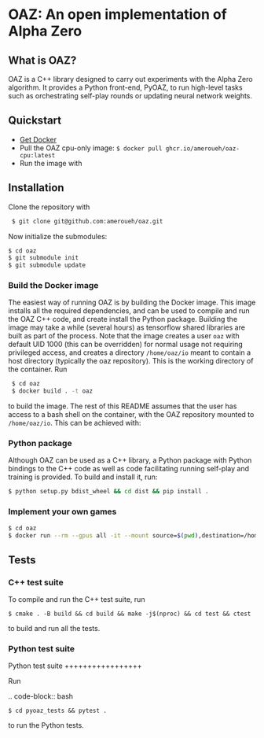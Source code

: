 # OAZ: An open implementation of Alpha Zero

## What is OAZ?

OAZ is a C++ library designed to carry out experiments with the Alpha Zero algorithm.
It provides a Python front-end, PyOAZ, to run high-level tasks such as orchestrating 
self-play rounds or updating neural network weights.

## Quickstart

* [Get Docker](https://docs.docker.com/get-docker/)
* Pull the OAZ cpu-only image:
  ```$ docker pull ghcr.io/ameroueh/oaz-cpu:latest```
* Run the image with 


## Installation

Clone the repository with

```bash
 $ git clone git@github.com:ameroueh/oaz.git
```

Now initialize the submodules:

```bash 
$ cd oaz
$ git submodule init
$ git submodule update
```

### Build the Docker image

The easiest way of running OAZ is by building the Docker image.
This image installs all the required dependencies, and can be used 
to compile and run the OAZ C++ code, and create install the Python package.
Building the image may take a while (several hours) as tensorflow shared libraries
are built as part of the process. Note that the image creates a user `oaz` with default
UID 1000 (this can be overridden) for normal usage not requiring privileged access,
and creates a directory `/home/oaz/io` meant to contain a host directory (typically the oaz repository).
This is the working directory of the container. Run

```bash
 $ cd oaz
 $ docker build . -t oaz
```

to build the image. The rest of this README assumes that the user
has access to a bash shell on the container, with the OAZ repository
mounted to `/home/oaz/io`. This can be achieved with:

### Python package

Although OAZ can be used as a C++ library, a Python
package with Python bindings to the C++ code as well as code 
facilitating running self-play and training is 
provided. To build and install it, run:

```bash
$ python setup.py bdist_wheel && cd dist && pip install .
```

### Implement your own games

```bash
$ cd oaz
$ docker run --rm --gpus all -it --mount source=$(pwd),destination=/home/oaz/io,type=bind oaz'
```

## Tests

### C++ test suite

To compile and run the C++ test suite, run

```
$ cmake . -B build && cd build && make -j$(nproc) && cd test && ctest
```

to build and run all the tests.

### Python test suite

Python test suite 
+++++++++++++++++

Run

.. code-block:: bash
``` 
$ cd pyoaz_tests && pytest .
```

to run the Python tests.
